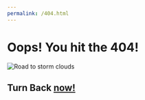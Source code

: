 ```yaml
---
permalink: /404.html
---
```

<html lang="en-us">
<head>
    <meta charset="utf-8">
    <meta name="author" content="Kian Hyatt">
    <meta name="description"
        content="404 error page">
    <meta name="viewport" content="width=device-width, initial-scale=1.0">
    <title>Oh no! You have a 404</title>
    <link rel="stylesheet" href="css/normalize.css">
    <link rel="stylesheet" href="css/small.css">
    <link rel="stylesheet" href="css/medium.css">
</head>
<body>
  <h1>Oops! You hit the 404!</h1>
  <img src="https://bladedkiwi.github.io/img/storm1.jpg" alt="Road to storm clouds">
  <h2>Turn Back <a href="https://bladedkiwi.github.io/lesson-11/home/index.html">now!</a></h2>
 </body>
 <html>
